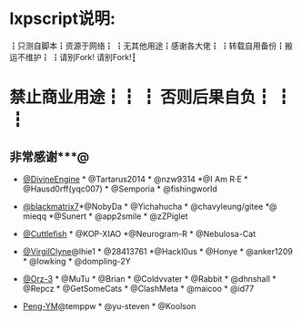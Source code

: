 # lxpscript说明:
┇只测自脚本┇资源于网络┇
┇无其他用途┇感谢各大佬┇
┇转载自用备份┇搬运不维护┇
┇请别Fork!  请别Fork!┇ 
# 禁止商业用途┇┇ ┇  否则后果自负┇ ┇ ┇

##  非常感谢***@
* [ @DivineEngine](https://github.com/DivineEngine/Profiles/tree/master) *  @Tartarus2014 * @nzw9314 *@I Am R·E * @Hausd0rff(yqc007) * @Semporia * @fishingworld

* [@blackmatrix7](https://github.com/blackmatrix7/ios_rule_script/tree/master/rewrite)*@NobyDa * @Yichahucha * @chavyleung/gitee *@ mieqq *@Sunert * @app2smile * @zZPiglet

* [@Cuttlefish](https://github.com/ddgksf2013) * @KOP-XIAO *@Neurogram-R * @Nebulosa-Cat

* [@VirgilClyne](https://github.com/VirgilClyne/VirgilClyne)@lhie1 * @28413761 *@Hackl0us * @Honye * @anker1209 * @lowking * @dompling-2Y

* [@Orz-3](https://github.com/Orz-3) * @MuTu * @Brian * @Coldvvater * @Rabbit * @dhnshall * @Repcz * @GetSomeCats * @ClashMeta * @maicoo * @id77

* [Peng-YM](https://github.com/Peng-YM)@temppw * @yu-steven * @Koolson 



